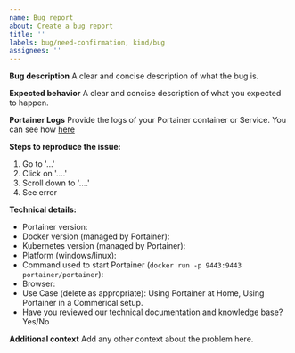 ```yaml
---
name: Bug report
about: Create a bug report
title: ''
labels: bug/need-confirmation, kind/bug
assignees: ''
---
```


<!--

Thanks for reporting a bug for Portainer !

You can find more information about Portainer support framework policy here: https://www.portainer.io/2019/04/portainer-support-policy/

Do you need help or have a question? Come chat with us on Slack http://portainer.slack.com/

Before opening a new issue, make sure that we do not have any duplicates
already open. You can ensure this by searching the issue list for this
repository. If there is a duplicate, please close your issue and add a comment
to the existing issue instead.

Also, be sure to check our FAQ and documentation first: https://documentation.portainer.io/
-->

**Bug description**
A clear and concise description of what the bug is.

**Expected behavior**
A clear and concise description of what you expected to happen.

**Portainer Logs**
Provide the logs of your Portainer container or Service.
You can see how [here](https://documentation.portainer.io/archive/1.23.2/faq/#how-do-i-get-the-logs-from-portainer)

**Steps to reproduce the issue:**

1. Go to '...'
2. Click on '....'
3. Scroll down to '....'
4. See error

**Technical details:**

- Portainer version:
- Docker version (managed by Portainer):
- Kubernetes version (managed by Portainer):
- Platform (windows/linux):
- Command used to start Portainer (`docker run -p 9443:9443 portainer/portainer`):
- Browser:
- Use Case (delete as appropriate): Using Portainer at Home, Using Portainer in a Commerical setup.
- Have you reviewed our technical documentation and knowledge base? Yes/No

**Additional context**
Add any other context about the problem here.

